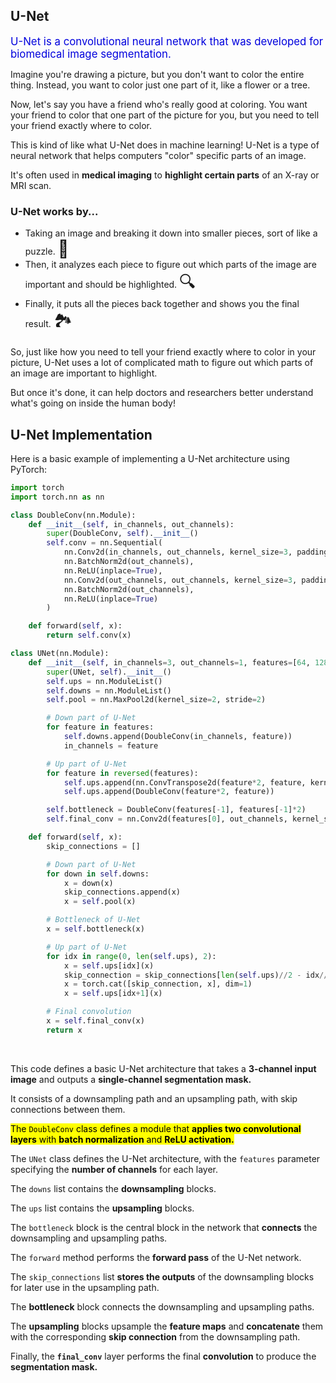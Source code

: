 ## U-Net

<span style="color: #0000dd; font-size: larger">U-Net is a convolutional neural network that was developed for biomedical image segmentation<!-- at the Computer Science Department of the University of Freiburg-->.</span>

Imagine you're drawing a picture, but you don't want to color the entire thing. Instead, you want to color just one part of it, like a flower or a tree.

Now, let's say you have a friend who's really good at coloring. You want your friend to color that one part of the picture for you, but you need to tell your friend exactly where to color.

This is kind of like what U-Net does in machine learning! U-Net is a type of neural network that helps computers "color" specific parts of an image.

It's often used in **medical imaging** to **highlight certain parts** of an X-ray or MRI scan.

### U-Net works by...

* Taking an image and breaking it down into smaller pieces, sort of like a puzzle. <span style="font-size: 27px;">🧩</span>
* Then, it analyzes each piece to figure out which parts of the image are important and should be highlighted. <span style="font-size: 27px;">🔍</span>
* Finally, it puts all the pieces back together and shows you the final result. <span style="font-size: 27px;">🏞️</span>

So, just like how you need to tell your friend exactly where to color in your picture, U-Net uses a lot of complicated math to figure out which parts of an image are important to highlight. 

But once it's done, it can help doctors and researchers better understand what's going on inside the human body!

## U-Net Implementation

Here is a basic example of implementing a U-Net architecture using PyTorch:

```python
import torch
import torch.nn as nn

class DoubleConv(nn.Module):
    def __init__(self, in_channels, out_channels):
        super(DoubleConv, self).__init__()
        self.conv = nn.Sequential(
            nn.Conv2d(in_channels, out_channels, kernel_size=3, padding=1),
            nn.BatchNorm2d(out_channels),
            nn.ReLU(inplace=True),
            nn.Conv2d(out_channels, out_channels, kernel_size=3, padding=1),
            nn.BatchNorm2d(out_channels),
            nn.ReLU(inplace=True)
        )

    def forward(self, x):
        return self.conv(x)

class UNet(nn.Module):
    def __init__(self, in_channels=3, out_channels=1, features=[64, 128, 256, 512]):
        super(UNet, self).__init__()
        self.ups = nn.ModuleList()
        self.downs = nn.ModuleList()
        self.pool = nn.MaxPool2d(kernel_size=2, stride=2)

        # Down part of U-Net
        for feature in features:
            self.downs.append(DoubleConv(in_channels, feature))
            in_channels = feature

        # Up part of U-Net
        for feature in reversed(features):
            self.ups.append(nn.ConvTranspose2d(feature*2, feature, kernel_size=2, stride=2))
            self.ups.append(DoubleConv(feature*2, feature))

        self.bottleneck = DoubleConv(features[-1], features[-1]*2)
        self.final_conv = nn.Conv2d(features[0], out_channels, kernel_size=1)

    def forward(self, x):
        skip_connections = []

        # Down part of U-Net
        for down in self.downs:
            x = down(x)
            skip_connections.append(x)
            x = self.pool(x)

        # Bottleneck of U-Net
        x = self.bottleneck(x)

        # Up part of U-Net
        for idx in range(0, len(self.ups), 2):
            x = self.ups[idx](x)
            skip_connection = skip_connections[len(self.ups)//2 - idx//2 - 1]
            x = torch.cat([skip_connection, x], dim=1)
            x = self.ups[idx+1](x)

        # Final convolution
        x = self.final_conv(x)
        return x
```

<br>

This code defines a basic U-Net architecture that takes a **3-channel input image** and outputs a **single-channel segmentation mask.**

It consists of a downsampling path and an upsampling path, with skip connections between them.

<mark>The `DoubleConv` class defines a module that **applies two convolutional layers** with **batch normalization** and **ReLU activation.**</mark>

The `UNet` class defines the U-Net architecture, with the `features` parameter specifying the **number of channels** for each layer.

The `downs` list contains the **downsampling** blocks.

The `ups` list contains the **upsampling** blocks.

The `bottleneck` block is the central block in the network that **connects** the downsampling and upsampling paths.

The `forward` method performs the **forward pass** of the U-Net network.

The `skip_connections` list **stores the outputs** of the downsampling blocks for later use in the upsampling path.

The **bottleneck** block connects the downsampling and upsampling paths.

The **upsampling** blocks upsample the **feature maps** and **concatenate** them with the corresponding **skip connection** from the downsampling path.

Finally, the **`final_conv`** layer performs the final **convolution** to produce the **segmentation mask.**

<br>
